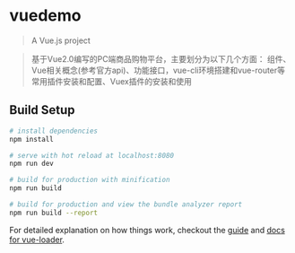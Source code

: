 # vuedemo

> A Vue.js project

> 基于Vue2.0编写的PC端商品购物平台，主要划分为以下几个方面：
组件、Vue相关概念(参考官方api)、功能接口，vue-cli环境搭建和vue-router等常用插件安装和配置、Vuex插件的安装和使用

## Build Setup

``` bash
# install dependencies
npm install

# serve with hot reload at localhost:8080
npm run dev

# build for production with minification
npm run build

# build for production and view the bundle analyzer report
npm run build --report
```

For detailed explanation on how things work, checkout the [guide](http://vuejs-templates.github.io/webpack/) and [docs for vue-loader](http://vuejs.github.io/vue-loader).
